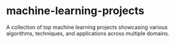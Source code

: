 # machine-learning-projects
A collection of top machine learning projects showcasing various algorithms, techniques, and applications across multiple domains.
